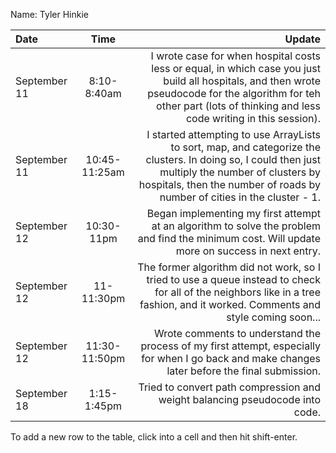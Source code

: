 Name: Tyler Hinkie

| Date         |     Time      |                                                                                                                                                                                                                          Update |
|:-------------|:-------------:|--------------------------------------------------------------------------------------------------------------------------------------------------------------------------------------------------------------------------------:|
| September 11 |  8:10-8:40am  |        I wrote case for when hospital costs less or equal, in which case you just build all hospitals, and then wrote pseudocode for the algorithm for teh other part (lots of thinking and less code writing in this session). |
| September 11 | 10:45-11:25am | I started attempting to use ArrayLists to sort, map, and categorize the clusters. In doing so, I could then just multiply the number of clusters by hospitals, then the number of roads by number of cities in the cluster - 1. |
| September 12 |  10:30-11pm   |                                                                                  Began implementing my first attempt at an algorithm to solve the problem and find the minimum cost. Will update more on success in next entry. |
| September 12 |  11-11:30pm   |                                                 The former algorithm did not work, so I tried to use a queue instead to check for all of the neighbors like in a tree fashion, and it worked. Comments and style coming soon... |
| September 12 | 11:30-11:50pm |                                                                                 Wrote comments to understand the process of my first attempt, especially for when I go back and make changes later before the final submission. |
| September 18 |  1:15-1:45pm  |                                                                                                                                                    Tried to convert path compression and weight balancing pseudocode into code. |


To add a new row to the table, click into a cell and then hit shift-enter.